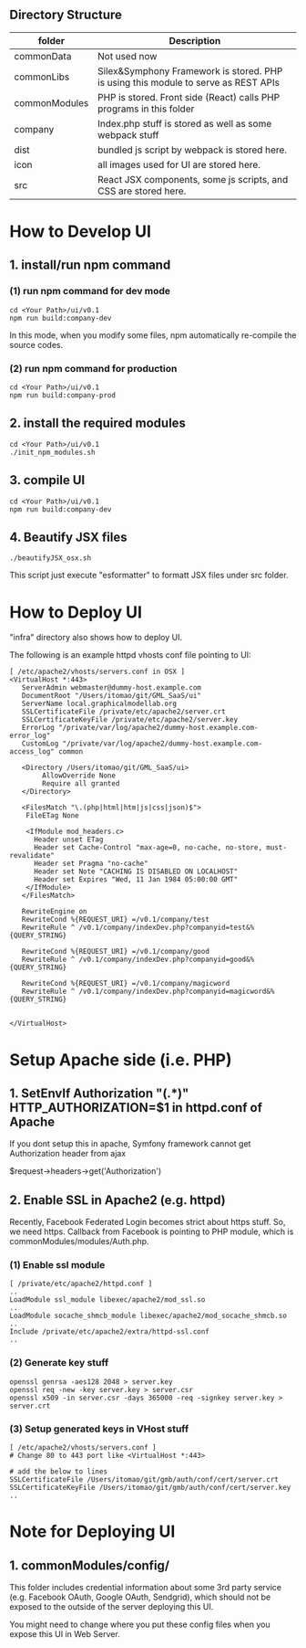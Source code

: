 
## Directory Structure

| folder        | Description           |
| ------------- |-------------|
| commonData |  Not used now |
| commonLibs |  Silex&Symphony Framework is stored. PHP is using this module to serve as REST APIs |
| commonModules |  PHP is stored. Front side (React) calls PHP programs in this folder |
| company |  Index.php stuff is stored as well as some webpack stuff |
| dist |  bundled js script by webpack is stored here. |
| icon |  all images used for UI are stored here. |
| src |  React JSX components, some js scripts, and CSS are stored here. |


# How to Develop UI

## 1. install/run npm command

### (1) run npm command for dev mode

```
cd <Your Path>/ui/v0.1
npm run build:company-dev
```

In this mode, when you modify some files, npm automatically re-compile the source codes.

### (2) run npm command for production

```
cd <Your Path>/ui/v0.1
npm run build:company-prod
```

## 2. install the required modules

```
cd <Your Path>/ui/v0.1
./init_npm_modules.sh
```

## 3. compile UI
```
cd <Your Path>/ui/v0.1
npm run build:company-dev
```

## 4. Beautify JSX files
```
./beautifyJSX_osx.sh
```

This script just execute "esformatter" to formatt JSX files under src folder.

# How to Deploy UI
"infra" directory also shows how to deploy UI.

The following is an example httpd vhosts conf file pointing to UI:

```
[ /etc/apache2/vhosts/servers.conf in OSX ]
<VirtualHost *:443>
   ServerAdmin webmaster@dummy-host.example.com
   DocumentRoot "/Users/itomao/git/GML_SaaS/ui"
   ServerName local.graphicalmodellab.org
   SSLCertificateFile /private/etc/apache2/server.crt
   SSLCertificateKeyFile /private/etc/apache2/server.key
   ErrorLog "/private/var/log/apache2/dummy-host.example.com-error_log"
   CustomLog "/private/var/log/apache2/dummy-host.example.com-access_log" common

   <Directory /Users/itomao/git/GML_SaaS/ui>
        AllowOverride None
        Require all granted
   </Directory>

   <FilesMatch "\.(php|html|htm|js|css|json)$">
    FileETag None

    <IfModule mod_headers.c>
      Header unset ETag
      Header set Cache-Control "max-age=0, no-cache, no-store, must-revalidate"
      Header set Pragma "no-cache"
      Header set Note "CACHING IS DISABLED ON LOCALHOST"
      Header set Expires "Wed, 11 Jan 1984 05:00:00 GMT"
    </IfModule>
   </FilesMatch>

   RewriteEngine on
   RewriteCond %{REQUEST_URI} =/v0.1/company/test
   RewriteRule ^ /v0.1/company/indexDev.php?companyid=test&%{QUERY_STRING}

   RewriteCond %{REQUEST_URI} =/v0.1/company/good
   RewriteRule ^ /v0.1/company/indexDev.php?companyid=good&%{QUERY_STRING}

   RewriteCond %{REQUEST_URI} =/v0.1/company/magicword
   RewriteRule ^ /v0.1/company/indexDev.php?companyid=magicword&%{QUERY_STRING}


</VirtualHost>
```

# Setup Apache side (i.e. PHP)

## 1. SetEnvIf Authorization "(.*)" HTTP_AUTHORIZATION=$1 in httpd.conf of Apache

If you dont setup this in apache, Symfony framework cannot get Authorization header from ajax

$request->headers->get('Authorization')

## 2. Enable SSL in Apache2 (e.g. httpd)

Recently, Facebook Federated Login becomes strict about https stuff.
So, we need https. Callback from Facebook is pointing to PHP module, which is commonModules/modules/Auth.php.

### (1) Enable ssl module
```
[ /private/etc/apache2/httpd.conf ]
..
LoadModule ssl_module libexec/apache2/mod_ssl.so
..
LoadModule socache_shmcb_module libexec/apache2/mod_socache_shmcb.so
..
Include /private/etc/apache2/extra/httpd-ssl.conf
..
```

### (2) Generate key stuff
```
openssl genrsa -aes128 2048 > server.key
openssl req -new -key server.key > server.csr
openssl x509 -in server.csr -days 365000 -req -signkey server.key > server.crt

```

### (3) Setup generated keys in VHost stuff

```
[ /etc/apache2/vhosts/servers.conf ]
# Change 80 to 443 port like <VirtualHost *:443>

# add the below to lines
SSLCertificateFile /Users/itomao/git/gmb/auth/conf/cert/server.crt
SSLCertificateKeyFile /Users/itomao/git/gmb/auth/conf/cert/server.key
..
```

# Note for Deploying UI
## 1. commonModules/config/

This folder includes credential information about some 3rd party service (e.g. Facebook OAuth, Google OAuth, Sendgrid), which should not be exposed to the outside of the server deploying this UI.

You might need to change where you put these config files when you expose this UI in Web Server.

